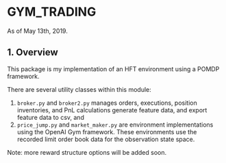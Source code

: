 # GYM_TRADING
As of May 13th, 2019.

## 1. Overview
This package is my implementation of an HFT environment using a POMDP framework.

There are several utility classes within this module:
1. `broker.py` and `broker2.py` manages orders, executions, 
position inventories, and PnL calculations generate feature 
data, and export feature data to csv, and
2. `price_jump.py` and `market_maker.py` are environment implementations
using the OpenAI Gym framework. These environments use the recorded limit
order book data for the observation state space.

Note: more reward structure options will be added soon.